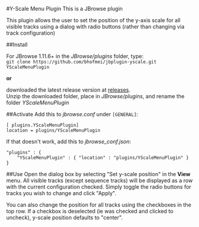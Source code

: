 #Y-Scale Menu Plugin
This is a JBrowse plugin
 
This plugin allows the user to set the position of the y-axis scale for all visible tracks using a dialog with radio buttons (rather than changing via track configuration)

##Install

For JBrowse 1.11.6+ in the _JBrowse/plugins_ folder, type:  
``git clone https://github.com/bhofmei/jbplugin-yscale.git YScaleMenuPlugin``

**or**

downloaded the latest release version at [releases](https://github.com/bhofmei/jbplugin-yscale/releases).  
Unzip the downloaded folder, place in _JBrowse/plugins_, and rename the folder _YScaleMenuPlugin_

##Activate
Add this to _jbrowse.conf_ under `[GENERAL]`:

    [ plugins.YScaleMenuPlugin]
    location = plugins/YScaleMenuPlugin

If that doesn't work, add this to _jbrowse_conf.json_:

    "plugins" : {
        "YScaleMenuPlugin" : { "location" : "plugins/YScaleMenuPlugin" }
    }
    
##Use
Open the dialog box by selecting "Set y-scale position" in the **View** menu. All visible tracks (except sequence tracks) will be displayed as a row with the current configuration checked. Simply toggle the radio buttons for tracks you wish to change and click "Apply".

You can also change the position for all tracks using the checkboxes in the top row. If a checkbox is deselected (ie was checked and clicked to uncheck), y-scale position defaults to "center". 
